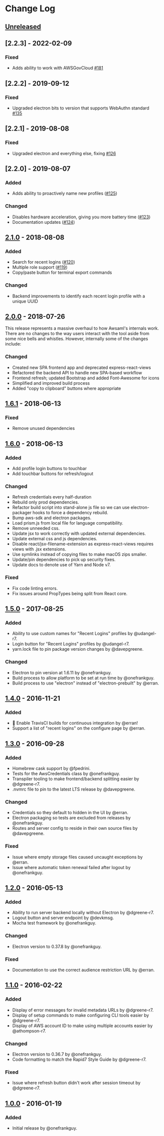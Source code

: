 # Change Log

## [Unreleased]

## [2.2.3] - 2022-02-09
### Fixed
- Adds ability to work with AWSGovCloud [#181](https://github.com/rapid7/awsaml/pull/181)

## [2.2.2] - 2019-09-12
### Fixed
- Upgraded electron bits to version that supports WebAuthn standard [#135](https://github.com/rapid7/awsaml/issues/135)

## [2.2.1] - 2019-08-08
### Fixed
- Upgraded electron and everything else, fixing [#126](https://github.com/rapid7/awsaml/issues/126)

## [2.2.0] - 2019-08-07
### Added
- Adds ability to proactively name new profiles ([#125](https://github.com/rapid7/awsaml/pull/125))

### Changed
- Disables hardware acceleration, giving you more battery time ([#123](https://github.com/rapid7/awsaml/pull/123))
- Documentation updates ([#124](https://github.com/rapid7/awsaml/pull/124))

## [2.1.0] - 2018-08-08
### Added
- Search for recent logins ([#120](https://github.com/rapid7/awsaml/pull/120))
- Multiple role support ([#119](https://github.com/rapid7/awsaml/pull/119))
- Copy/paste button for terminal export commands

### Changed
- Backend improvements to identify each recent login profile with a unique UUID

## [2.0.0] - 2018-07-26
This release represents a massive overhaul to how Awsaml's internals work. There are no changes to the way users
interact with the tool aside from some nice bells and whistles. However, internally some of the changes include:

### Changed
- Created new SPA frontend app and deprecated express-react-views
- Refactored the backend API to handle new SPA-based workflow
- Frontend refresh; updated Bootstrap and added Font-Awesome for icons
- Simplified and improved build process
- Added "copy to clipboard" buttons where appropriate

## [1.6.1] - 2018-06-13
### Fixed
 - Remove unused dependencies

## [1.6.0] - 2018-06-13
### Added
- Add profile login buttons to touchbar
- Add touchbar buttons for refresh/logout

### Changed
- Refresh credentials every half-duration
- Rebuild only prod dependencies.
- Refactor build script into stand-alone js file so we can use electron-packager hooks to force a dependency rebuild.
- Bump aws-sdk and electron packages.
- Load prism.js from local file for language compatibility.
- Remove unneeded css.
- Update jsx to work correctly with updated external dependencies.
- Update external css and js dependencies.
- Disable react/jsx-filename-extension as express-react-views requires views with .jsx extensions.
- Use symlinks instead of copying files to make macOS zips smaller.
- Update/pin dependencies to pick up security fixes.
- Update docs to denote use of Yarn and Node v7.

### Fixed
- Fix code linting errors.
- Fix issues around PropTypes being split from React core.

## [1.5.0] - 2017-08-25
### Added
- Ability to use custom names for "Recent Logins" profiles by @udangel-r7.
- Login button for "Recent Logins" profiles by @udangel-r7.
- yarn.lock file to pin package version changes by @davepgreene.

### Changed
- Electron to pin version at 1.6.11 by @onefrankguy.
- Build process to allow platform to be set at run time by @onefrankguy.
- Build process to use "electron" instead of "electron-prebuilt" by @erran.

## [1.4.0] - 2016-11-21
### Added
- :construction_worker: Enable TravisCI builds for continuous integration by @erran!
- Support a list of "recent logins" on the configure page by @erran.

## [1.3.0] - 2016-09-28
### Added
- Homebrew cask support by @fpedrini.
- Tests for the AwsCredentials class by @onefrankguy.
- Transpiler tooling to make frontend/backend splitting easier by @dgreene-r7.
- .nvmrc file to pin to the latest LTS release by @davepgreene.

### Changed
- Credentials so they default to hidden in the UI by @erran.
- Electron packaging so tests are excluded from releases by @onefrankguy.
- Routes and server config to reside in their own source files by @davepgreene.

### Fixed
- Issue where empty storage files caused uncaught exceptions by @erran.
- Issue where automatic token renewal failed after logout by @onefrankguy.

## [1.2.0] - 2016-05-13
### Added
- Ability to run server backend locally without Electron by @dgreene-r7.
- Logout button and server endpoint by @devkmsg.
- Mocha test framework by @onefrankguy.

### Changed
- Electron version to 0.37.8 by @onefrankguy.

### Fixed
- Documentation to use the correct audience restriction URL by @erran.

## [1.1.0] - 2016-02-22
### Added
- Display of error messages for invalid metadata URLs by @dgreene-r7.
- Display of setup commands to make configuring CLI tools easier by @dgreene-r7.
- Display of AWS account ID to make using multiple accounts easier by @athompson-r7.

### Changed
- Electron version to 0.36.7 by @onefrankguy.
- Code formatting to match the Rapid7 Style Guide by @dgreene-r7.

### Fixed
- Issue where refresh button didn't work after session timeout by @dgreene-r7.

## [1.0.0] - 2016-01-19
### Added
- Initial release by @onefrankguy.

[Unreleased]: https://github.com/rapid7/awsaml/compare/v2.1.0...HEAD
[2.1.0]: https://github.com/rapid7/awsaml/compare/v2.0.0...v2.1.0
[2.0.0]: https://github.com/rapid7/awsaml/compare/v1.6.1...v2.0.0
[1.6.1]: https://github.com/rapid7/awsaml/compare/v1.6.0...v1.6.1
[1.6.0]: https://github.com/rapid7/awsaml/compare/v1.5.0...v1.6.0
[1.5.0]: https://github.com/rapid7/awsaml/compare/v1.4.0...v1.5.0
[1.4.0]: https://github.com/rapid7/awsaml/compare/v1.3.0...v1.4.0
[1.3.0]: https://github.com/rapid7/awsaml/compare/v1.2.0...v1.3.0
[1.2.0]: https://github.com/rapid7/awsaml/compare/v1.1.0...v1.2.0
[1.1.0]: https://github.com/rapid7/awsaml/compare/v1.0.0...v1.1.0
[1.0.0]: https://github.com/rapid7/awsaml/tree/v1.0.0
